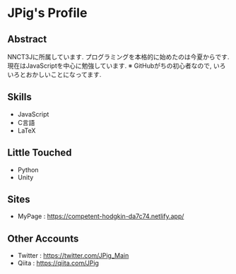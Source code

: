 # JPig's Profile

## Abstract
NNCT3Jに所属しています.
プログラミングを本格的に始めたのは今夏からです.
現在はJavaScriptを中心に勉強しています.
※ GitHubがちの初心者なので,  いろいろとおかしいことになってます.

## Skills
* JavaScript
* C言語
* LaTeX

## Little Touched
* Python
* Unity

## Sites
* MyPage : https://competent-hodgkin-da7c74.netlify.app/

## Other Accounts
* Twitter : https://twitter.com/JPig_Main
* Qiita : https://qiita.com/JPig
